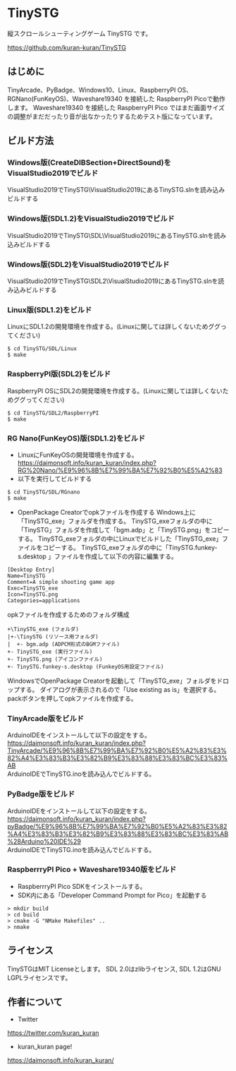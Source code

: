 # TinySTG
縦スクロールシューティングゲーム TinySTG です。

https://github.com/kuran-kuran/TinySTG

## はじめに
TinyArcade、PyBadge、Windows10、Linux、RaspberryPI OS、RGNano(FunKeyOS)、Waveshare19340 を接続した RaspberryPI Picoで動作します。
Waveshare19340 を接続した RaspberryPI Pico ではまだ画面サイズの調整がまだだったり音が出なかったりするためテスト版になっています。

## ビルド方法
### Windows版(CreateDIBSection+DirectSound)をVisualStudio2019でビルド
VisualStudio2019でTinySTG\VisualStudio2019にあるTinySTG.slnを読み込みビルドする

### Windows版(SDL1.2)をVisualStudio2019でビルド
VisualStudio2019でTinySTG\SDL\VisualStudio2019にあるTinySTG.slnを読み込みビルドする

### Windows版(SDL2)をVisualStudio2019でビルド
VisualStudio2019でTinySTG\SDL2\VisualStudio2019にあるTinySTG.slnを読み込みビルドする

### Linux版(SDL1.2)をビルド
LinuxにSDL1.2の開発環境を作成する。(Linuxに関しては詳しくないためググってください)
```
$ cd TinySTG/SDL/Linux
$ make
```

### RaspberryPI版(SDL2)をビルド
RaspberryPI OSにSDL2の開発環境を作成する。(Linuxに関しては詳しくないためググってください)
```
$ cd TinySTG/SDL2/RaspberryPI
$ make
```

### RG Nano(FunKeyOS)版(SDL1.2)をビルド
- LinuxにFunKeyOSの開発環境を作成する。  
https://daimonsoft.info/kuran_kuran/index.php?RG%20Nano/%E9%96%8B%E7%99%BA%E7%92%B0%E5%A2%83
- 以下を実行してビルドする
```
$ cd TinySTG/SDL/RGnano
$ make
```
- OpenPackage Creatorでopkファイルを作成する
Windows上に「TinySTG_exe」フォルダを作成する。
TinySTG_exeフォルダの中に「TinySTG」フォルダを作成して「bgm.adp」と「TinySTG.png」をコピーする。
TinySTG_exeフォルダの中にLinuxでビルドした「TinySTG_exe」ファイルをコピーする。
TinySTG_exeフォルダの中に「TinySTG.funkey-s.desktop 」ファイルを作成して以下の内容に編集する。
```
[Desktop Entry]
Name=TinySTG
Comment=A simple shooting game app
Exec=TinySTG_exe
Icon=TinySTG.png
Categories=applications
```
opkファイルを作成するためのフォルダ構成
```
+\TinySTG_exe (フォルダ)
|+-\TinySTG (リソース用フォルダ)
|  +- bgm.adp (ADPCM形式のBGMファイル)
+- TinySTG_exe (実行ファイル)
+- TinySTG.png (アイコンファイル)
+- TinySTG.funkey-s.desktop (FunkeyOS用設定ファイル)
```
WindowsでOpenPackage Creatorを起動して「TinySTG_exe」フォルダをドロップする。
ダイアログが表示されるので「Use existing as is」を選択する。
packボタンを押してopkファイルを作成する。

### TinyArcade版をビルド
ArduinoIDEをインストールして以下の設定をする。  
https://daimonsoft.info/kuran_kuran/index.php?TinyArcade/%E9%96%8B%E7%99%BA%E7%92%B0%E5%A2%83%E3%82%A4%E3%83%B3%E3%82%B9%E3%83%88%E3%83%BC%E3%83%AB  
ArduinoIDEでTinySTG.inoを読み込んでビルドする。

### PyBadge版をビルド
ArduinoIDEをインストールして以下の設定をする。  
https://daimonsoft.info/kuran_kuran/index.php?pyBadge/%E9%96%8B%E7%99%BA%E7%92%B0%E5%A2%83%E3%82%A4%E3%83%B3%E3%82%B9%E3%83%88%E3%83%BC%E3%83%AB%28Arduino%20IDE%29  
ArduinoIDEでTinySTG.inoを読み込んでビルドする。

### RaspberrryPI Pico + Waveshare19340版をビルド
- RaspberrryPI Pico SDKをインストールする。
- SDK内にある「Developer Command Prompt for Pico」を起動する
```
> mkdir build
> cd build
> cmake -G "NMake Makefiles" ..
> nmake
```
## ライセンス
TinySTGはMIT Licenseとします。
SDL 2.0はzlibライセンス, SDL 1.2はGNU LGPLライセンスです。

## 作者について
- Twitter

https://twitter.com/kuran_kuran

- kuran_kuran page!

https://daimonsoft.info/kuran_kuran/

